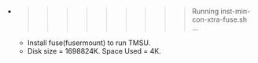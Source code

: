 * >>>>>>>>> Running inst-min-con-xtra-fuse.sh ...
  * Install fuse(fusermount) to run TMSU.
  * Disk size = 1698824K. Space Used = 4K.
